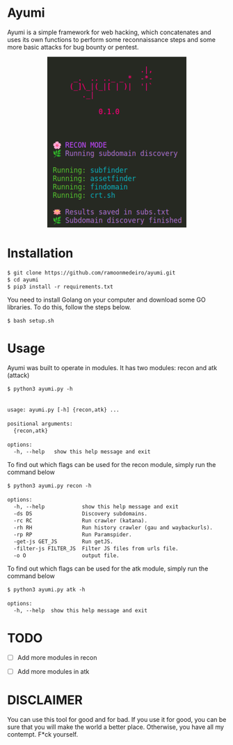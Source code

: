 # Ayumi

Ayumi is a simple framework for web hacking, which concatenates and uses its own functions to perform some reconnaissance steps and some more basic attacks for bug bounty or pentest.


<div align="center">
  <img src="/assets/imgs/banner.png" width="320px" />
</div>

# Installation

```
$ git clone https://github.com/ramoonmedeiro/ayumi.git
$ cd ayumi
$ pip3 install -r requirements.txt
```
You need to install Golang on your computer and download some GO libraries.
To do this, follow the steps below.

```
$ bash setup.sh
```

# Usage

Ayumi was built to operate in modules. It has two modules: recon and atk (attack)

```
$ python3 ayumi.py -h


usage: ayumi.py [-h] {recon,atk} ...

positional arguments:
  {recon,atk}

options:
  -h, --help   show this help message and exit
```

To find out which flags can be used for the recon module, simply run the command below

```
$ python3 ayumi.py recon -h

options:
  -h, --help            show this help message and exit
  -ds DS                Discovery subdomains.
  -rc RC                Run crawler (katana).
  -rh RH                Run history crawler (gau and waybackurls).
  -rp RP                Run Paramspider.
  -get-js GET_JS        Run getJS.
  -filter-js FILTER_JS  Filter JS files from urls file.
  -o O                  output file.
```

To find out which flags can be used for the atk module, simply run the command below

```
$ python3 ayumi.py atk -h

options:
  -h, --help  show this help message and exit

```


# TODO

- [ ] Add more modules in recon
- [ ] Add more modules in atk


# DISCLAIMER

You can use this tool for good and for bad. If you use it for good, you can be sure that you will make the world a better place. Otherwise, you have all my contempt. F*ck yourself.
